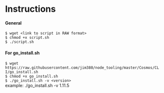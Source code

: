 # Instructions

#### General
```$ wget <link to script in RAW format>```<br>
```$ chmod +x script.sh```<br>
```$ ./script.sh```<br>

#### For go_install.sh
```$ wget https://raw.githubusercontent.com/jim380/node_tooling/master/Cosmos/CLI/go_install.sh```<br>
```$ chmod +x go_install.sh```<br>
```$ ./go_install.sh -v <version>```<br>
example: ./go_install.sh -v 1.11.5
